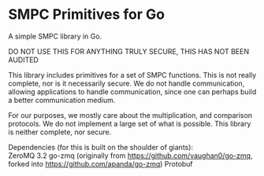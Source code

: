 SMPC Primitives for Go
=======
A simple SMPC library in Go.

DO NOT USE THIS FOR ANYTHING TRULY SECURE, THIS HAS NOT BEEN AUDITED

This library includes primitives for a set of SMPC functions. This is not really complete, nor
is it necessarily secure. We do not handle communication, allowing applications to handle communication,
since one can perhaps build a better communication medium.

For our purposes, we mostly care about the multiplication, and comparison protocols. We do not implement 
a large set of what is possible. This library is neither complete, nor secure.

Dependencies (for this is built on the shoulder of giants):<br/>
ZeroMQ 3.2
go-zmq (originally from https://github.com/vaughan0/go-zmq, forked into https://github.com/apanda/go-zmq)
Protobuf

